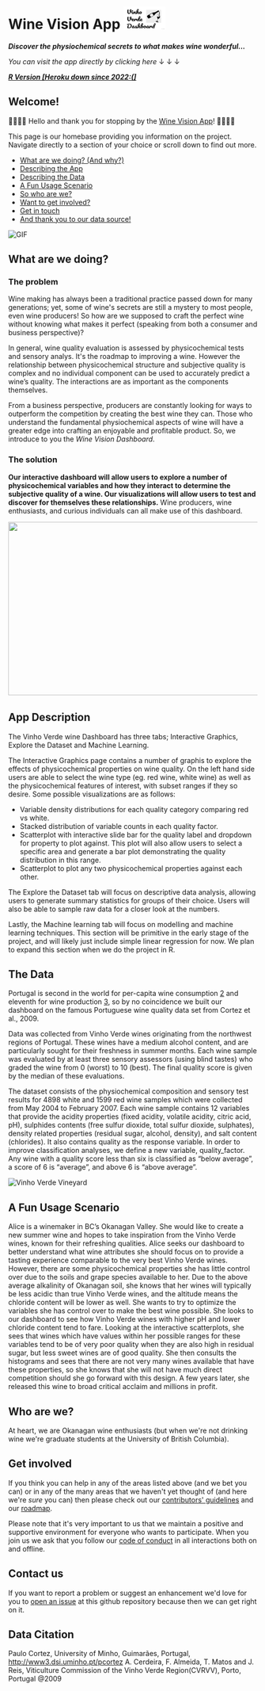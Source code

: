 # **Wine Vision App** <img src="assets/logo.png" width="85" height="45" /> 
***Discover the physiochemical secrets to what makes wine wonderful...***

*You can visit the app directly by clicking here* &darr; &darr; &darr; 

[***R Version [Heroku down since 2022:(]***](https://winevisionr.herokuapp.com/)


## Welcome!
:confetti_ball::balloon::confetti_ball::balloon: Hello and thank you for stopping by the [Wine Vision App](https://wine-vision.herokuapp.com/)! :confetti_ball::balloon::confetti_ball::balloon:

This page is our homebase providing you information on the project. 
Navigate directly to a section of your choice or scroll down to find out more.

* [What are we doing? (And why?)](#what-are-we-doing)
* [Describing the App](#app-description)
* [Describing the Data](#the-data)
* [A Fun Usage Scenario](#a-fun-usage-scenario)
* [So who are we?](#who-are-we)
* [Want to get involved?](#get-involved)
* [Get in touch](#contact-us)
* [And thank you to our data source!](#data-citation)

![GIF](https://media1.giphy.com/media/lNWY2wwQx21NoXwBGF/giphy.gif)

## What are we doing?
### The problem
Wine making has always been a traditional practice passed down for many generations; yet, some of wine's secrets are still a mystery to most people, even wine producers! So how are we supposed to craft the perfect wine without knowing what makes it perfect (speaking from both a consumer and business perspective)?

In general, wine quality evaluation is assessed by physicochemical tests and sensory analys. It's the roadmap to improving a wine. However the relationship between physicochemical structure and subjective quality is complex and no individual component can be used to accurately predict a wine’s quality. The interactions are as important as the components themselves. 

From a business perspective, producers are constantly looking for ways to outperform the competition by creating the best wine they can. Those who understand the fundamental physiochemical aspects of wine will have a greater edge into crafting an enjoyable and profitable product. So, we introduce to you the *Wine Vision Dashboard*.

### The solution
**Our interactive dashboard will allow users to explore a number of physicochemical variables and how they interact to determine the subjective quality of a wine. Our visualizations will allow users to test and discover for themselves these relationships.** Wine producers, wine enthusiasts, and curious individuals can all make use of this dashboard.

<img src="https://d2cbg94ubxgsnp.cloudfront.net/Pictures/480x270//9/2/5/139925_160412_PRS_AWRI_GAGO_0262.jpg" width="550" height="350" /> 

## App Description
The Vinho Verde wine Dashboard has three tabs; Interactive Graphics, Explore the Dataset and Machine Learning.

The Interactive Graphics page contains a number of graphis to explore the effects of physicochemical properties on wine quality. On the left hand side users are able to select the wine type (eg. red wine, white wine) as well as the physicochemical features of interest, with subset ranges if they so desire. Some possible visualizations are as follows:

- Variable density distributions for each quality category comparing red vs white.
- Stacked distribution of variable counts in each quality factor.
- Scatterplot with interactive slide bar for the quality label and dropdown for property to plot against. This plot will also allow users to select a specific area and generate a bar plot demonstrating the quality distribution in this range.
- Scatterplot to plot any two physicochemical properties against each other.

The Explore the Dataset tab will focus on descriptive data analysis, allowing users to generate summary statistics for groups of their choice. Users will also be able to sample raw data for a closer look at the numbers.

Lastly, the Machine learning tab will focus on modelling and machine learning techniques. This section will be primitive in the early stage of the project, and will likely just include simple linear regression for now. We plan to expand this section when we do the project in R.


## The Data
Portugal is second in the world for per-capita wine consumption [2](https://www.nationmaster.com/nmx/ranking/wine-consumption-per-capita) and eleventh for wine production [3](https://en.wikipedia.org/wiki/List_of_wine-producing_regions), so by no coincidence we built our dashboard on the famous Portuguese wine quality data set from Cortez et al., 2009. 

Data was collected from Vinho Verde wines originating from the northwest regions of Portugal. These wines have a medium alcohol content, and are particularly sought for their freshness in summer months. Each wine sample was evaluated by at least three sensory assessors (using blind tastes) who graded the wine from 0 (worst) to 10 (best). The final quality score is given by the median of these evaluations.

The dataset consists of the physiochemical composition and sensory test results for 4898 white and 1599 red wine samples which were collected from May 2004 to February 2007. Each wine sample contains 12 variables that provide the acidity properties (fixed acidity, volatile acidity, citric acid, pH), sulphides contents (free sulfur dioxide, total sulfur dioxide, sulphates), density related properties (residual sugar, alcohol, density), and salt content (chlorides). It also contains quality as the response variable. In order to improve classification analyses, we define a new variable, quality_factor. Any wine with a quality score less than six is classified as “below average”, a score of 6 is “average”, and above 6 is “above average”.

![Vinho Verde Vineyard](https://blog.liebherr.com/appliances/us/wp-content/uploads/sites/3/2017/08/Vinho_Verde_Panther-753x493.jpg)

## A Fun Usage Scenario
Alice is a winemaker in BC’s Okanagan Valley. She would like to create a new summer wine and hopes to take inspiration from the Vinho Verde wines, known for their refreshing qualities. Alice seeks our dashboard to better understand what wine attributes she should focus on to provide a tasting experience comparable to the very best Vinho Verde wines. However, there are some physicochemical properties she has little control over due to the soils and grape species available to her. Due to the above average alkalinity of Okanagan soil, she knows that her wines will typically be less acidic than true Vinho Verde wines, and the altitude means the chloride content will be lower as well. She wants to try to optimize the variables she has control over to make the best wine possible. She looks to our dashboard to see how Vinho Verde wines with higher pH and lower chloride content tend to fare. Looking at the interactive scatterplots, she sees that wines which have values within her possible ranges for these variables tend to be of very poor quality when they are also high in residual sugar, but less sweet wines are of good quality. She then consults the histograms and sees that there are not very many wines available that have these properties, so she knows that she will not have much direct competition should she go forward with this design. A few years later, she released this wine to broad critical acclaim and millions in profit.

## Who are we?
At heart, we are Okanagan wine enthusiasts (but when we're not drinking wine we're graduate students at the University of British Columbia). 

## Get involved
If you think you can help in any of the areas listed above (and we bet you can) or in any of the many areas that we haven't yet thought of (and here we're *sure* you can) then please check out our [contributors' guidelines](CONTRIBUTING.md) and our [roadmap](../../issues/1).

Please note that it's very important to us that we maintain a positive and supportive environment for everyone who wants to participate. When you join us we ask that you follow our [code of conduct](CODE_OF_CONDUCT.md) in all interactions both on and offline.

## Contact us
If you want to report a problem or suggest an enhancement we'd love for you to [open an issue](../../issues) at this github repository because then we can get right on it.

## Data Citation
Paulo Cortez, University of Minho, Guimarães, Portugal, http://www3.dsi.uminho.pt/pcortez
A. Cerdeira, F. Almeida, T. Matos and J. Reis, Viticulture Commission of the Vinho Verde Region(CVRVV), Porto, Portugal
@2009
